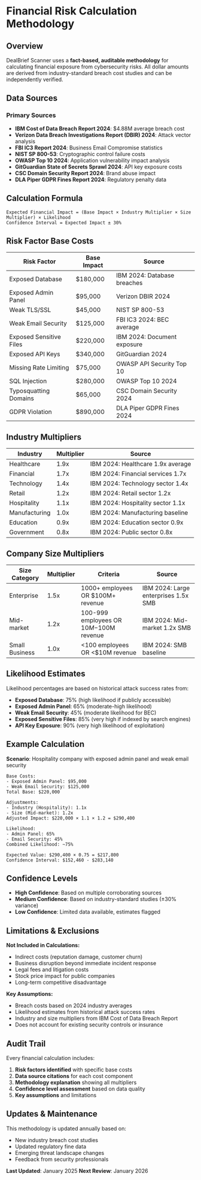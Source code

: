 # Financial Risk Calculation Methodology

## Overview

DealBrief Scanner uses a **fact-based, auditable methodology** for calculating financial exposure from cybersecurity risks. All dollar amounts are derived from industry-standard breach cost studies and can be independently verified.

## Data Sources

### Primary Sources
- **IBM Cost of Data Breach Report 2024**: $4.88M average breach cost
- **Verizon Data Breach Investigations Report (DBIR) 2024**: Attack vector analysis
- **FBI IC3 Report 2024**: Business Email Compromise statistics
- **NIST SP 800-53**: Cryptographic control failure costs
- **OWASP Top 10 2024**: Application vulnerability impact analysis
- **GitGuardian State of Secrets Sprawl 2024**: API key exposure costs
- **CSC Domain Security Report 2024**: Brand abuse impact
- **DLA Piper GDPR Fines Report 2024**: Regulatory penalty data

## Calculation Formula

```
Expected Financial Impact = (Base Impact × Industry Multiplier × Size Multiplier) × Likelihood
Confidence Interval = Expected Impact ± 30%
```

## Risk Factor Base Costs

| Risk Factor | Base Impact | Source |
|-------------|-------------|---------|
| Exposed Database | $180,000 | IBM 2024: Database breaches |
| Exposed Admin Panel | $95,000 | Verizon DBIR 2024 |
| Weak TLS/SSL | $45,000 | NIST SP 800-53 |
| Weak Email Security | $125,000 | FBI IC3 2024: BEC average |
| Exposed Sensitive Files | $220,000 | IBM 2024: Document exposure |
| Exposed API Keys | $340,000 | GitGuardian 2024 |
| Missing Rate Limiting | $75,000 | OWASP API Security Top 10 |
| SQL Injection | $280,000 | OWASP Top 10 2024 |
| Typosquatting Domains | $65,000 | CSC Domain Security 2024 |
| GDPR Violation | $890,000 | DLA Piper GDPR Fines 2024 |

## Industry Multipliers

| Industry | Multiplier | Source |
|----------|------------|---------|
| Healthcare | 1.9x | IBM 2024: Healthcare 1.9x average |
| Financial | 1.7x | IBM 2024: Financial services 1.7x |
| Technology | 1.4x | IBM 2024: Technology sector 1.4x |
| Retail | 1.2x | IBM 2024: Retail sector 1.2x |
| Hospitality | 1.1x | IBM 2024: Hospitality sector 1.1x |
| Manufacturing | 1.0x | IBM 2024: Manufacturing baseline |
| Education | 0.9x | IBM 2024: Education sector 0.9x |
| Government | 0.8x | IBM 2024: Public sector 0.8x |

## Company Size Multipliers

| Size Category | Multiplier | Criteria | Source |
|---------------|------------|----------|---------|
| Enterprise | 1.5x | 1000+ employees OR $100M+ revenue | IBM 2024: Large enterprises 1.5x SMB |
| Mid-market | 1.2x | 100-999 employees OR $10M-$100M revenue | IBM 2024: Mid-market 1.2x SMB |
| Small Business | 1.0x | <100 employees OR <$10M revenue | IBM 2024: SMB baseline |

## Likelihood Estimates

Likelihood percentages are based on historical attack success rates from:
- **Exposed Database**: 75% (high likelihood if publicly accessible)
- **Exposed Admin Panel**: 65% (moderate-high likelihood)
- **Weak Email Security**: 45% (moderate likelihood for BEC)
- **Exposed Sensitive Files**: 85% (very high if indexed by search engines)
- **API Key Exposure**: 90% (very high likelihood of exploitation)

## Example Calculation

**Scenario**: Hospitality company with exposed admin panel and weak email security

```
Base Costs:
- Exposed Admin Panel: $95,000
- Weak Email Security: $125,000
Total Base: $220,000

Adjustments:
- Industry (Hospitality): 1.1x
- Size (Mid-market): 1.2x
Adjusted Impact: $220,000 × 1.1 × 1.2 = $290,400

Likelihood:
- Admin Panel: 65%
- Email Security: 45%
Combined Likelihood: ~75%

Expected Value: $290,400 × 0.75 = $217,800
Confidence Interval: $152,460 - $283,140
```

## Confidence Levels

- **High Confidence**: Based on multiple corroborating sources
- **Medium Confidence**: Based on industry-standard studies (±30% variance)
- **Low Confidence**: Limited data available, estimates flagged

## Limitations & Exclusions

**Not Included in Calculations:**
- Indirect costs (reputation damage, customer churn)
- Business disruption beyond immediate incident response
- Legal fees and litigation costs
- Stock price impact for public companies
- Long-term competitive disadvantage

**Key Assumptions:**
- Breach costs based on 2024 industry averages
- Likelihood estimates from historical attack success rates
- Industry and size multipliers from IBM Cost of Data Breach Report
- Does not account for existing security controls or insurance

## Audit Trail

Every financial calculation includes:
1. **Risk factors identified** with specific base costs
2. **Data source citations** for each cost component
3. **Methodology explanation** showing all multipliers
4. **Confidence level assessment** based on data quality
5. **Key assumptions** and limitations

## Updates & Maintenance

This methodology is updated annually based on:
- New industry breach cost studies
- Updated regulatory fine data
- Emerging threat landscape changes
- Feedback from security professionals

**Last Updated**: January 2025
**Next Review**: January 2026 